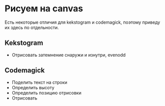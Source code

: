 # Рисуем на canvas

Есть некоторые отличия для kekstogram и codemagick, поэтому приведу их здесь по отдельности.

## Kekstogram

* Отрисовать затемнение снаружи и изнутри, evenodd

## Codemagick

* Поделить текст на строки
* Определить высоту
* Определить позицию отрисовки
* Отрисовать